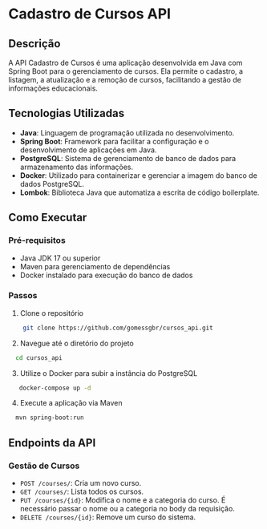 # Cadastro de Cursos API

## Descrição
A API Cadastro de Cursos é uma aplicação desenvolvida em Java com Spring Boot para o gerenciamento de cursos. Ela permite o cadastro, a listagem, a atualização e a remoção de cursos, facilitando a gestão de informações educacionais.

## Tecnologias Utilizadas
- **Java**: Linguagem de programação utilizada no desenvolvimento.
- **Spring Boot**: Framework para facilitar a configuração e o desenvolvimento de aplicações em Java.
- **PostgreSQL**: Sistema de gerenciamento de banco de dados para armazenamento das informações.
- **Docker**: Utilizado para containerizar e gerenciar a imagem do banco de dados PostgreSQL.
- **Lombok**: Biblioteca Java que automatiza a escrita de código boilerplate.

## Como Executar

### Pré-requisitos
- Java JDK 17 ou superior
- Maven para gerenciamento de dependências
- Docker instalado para execução do banco de dados

### Passos

1. Clone o repositório
   
```bash
    git clone https://github.com/gomessgbr/cursos_api.git
```

2. Navegue até o diretório do projeto
```bash
  cd cursos_api
```

3. Utilize o Docker para subir a instância do PostgreSQL
 ```bash
    docker-compose up -d
 ```

4. Execute a aplicação via Maven
```bash
  mvn spring-boot:run
```



## Endpoints da API

### Gestão de Cursos
- `POST /courses/`: Cria um novo curso.
- `GET /courses/`: Lista todos os cursos.
- `PUT /courses/{id}`: Modifica o nome e a categoria do curso. É necessário passar o nome ou a categoria no body da requisição.
- `DELETE /courses/{id}`: Remove um curso do sistema.

